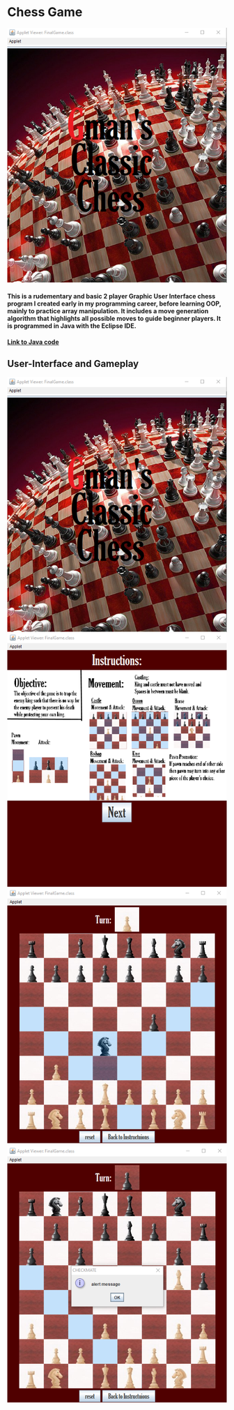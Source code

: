 # Chess Game
![](images/homescreen.png "Splash Screen")
#### This is a rudementary and basic 2 player Graphic User Interface chess program I created early in my programming career, before learning OOP, mainly to practice array manipulation. It includes a move generation algorithm that highlights all possible moves to guide beginner players. It is programmed in Java with the Eclipse IDE.
#### [Link to Java code](https://github.com/GursherBaath/BringYourOwnBookApp/tree/master/app/src/main/java/com/example/bringyourownbook)
## User-Interface and Gameplay
![](images/homescreen.png "Splash Screen")
![](images/instructionscreen.png "Instructions Screen")
![](images/gameplay.png "Queen is selected")
![](images/realcheckmate.png "Player moves Queen to cause checkmate")
